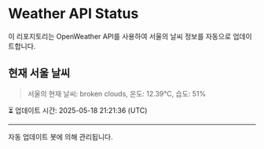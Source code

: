 
# Weather API Status

이 리포지토리는 OpenWeather API를 사용하여 서울의 날씨 정보를 자동으로 업데이트합니다.

## 현재 서울 날씨
> 서울의 현재 날씨: broken clouds, 온도: 12.39°C, 습도: 51%

⏳ 업데이트 시간: 2025-05-18 21:21:36 (UTC)

---
자동 업데이트 봇에 의해 관리됩니다.
